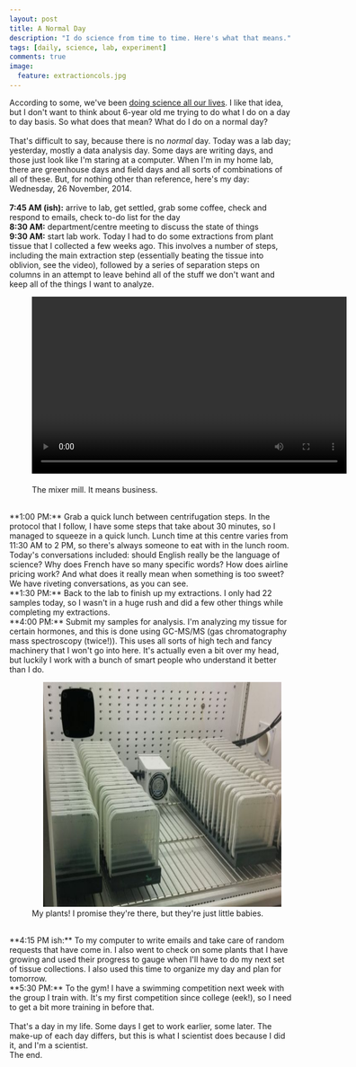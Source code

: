 ```yaml
---
layout: post
title: A Normal Day
description: "I do science from time to time. Here's what that means."
tags: [daily, science, lab, experiment]
comments: true
image:
  feature: extractioncols.jpg
---
```


According to some, we've been [doing science all our lives](http://www.wired.com/2011/09/little-kids-are-natural-scientists/). I like that idea, but I don't want to think about 6-year old me trying to do what I do on a day to day basis. So what does that mean? What do I do on a normal day?
<br><br>
That's difficult to say, because there is no *normal* day. Today was a lab day; yesterday, mostly a data analysis day. Some days are writing days, and those just look like I'm staring at a computer. When I'm in my home lab, there are greenhouse days and field days and all sorts of combinations of all of these. But, for nothing other than reference, here's my day: Wednesday, 26 November, 2014.
<br><br>
**7:45 AM (ish):** arrive to lab, get settled, grab some coffee, check and respond to emails, check to-do list for the day
<br>
**8:30 AM:** department/centre meeting to discuss the state of things
<br>
**9:30 AM:** start lab work. Today I had to do some extractions from plant tissue that I collected a few weeks ago. This involves a number of steps, including the main extraction step (essentially beating the tissue into oblivion, see the video), followed by a series of separation steps on columns in an attempt to leave behind all of the stuff we don't want and keep all of the things I want to analyze.
<br>
<figure>
	<video width="560" height="315" controls>
	<source src="/images/mixermill.mp4" type="video/mp4">
	</video>
	<figcaption> <br>The mixer mill. It means business. <br></figcaption>
</figure>
<br>
**1:00 PM:** Grab a quick lunch between centrifugation steps. In the protocol that I follow, I have some steps that take about 30 minutes, so I managed to squeeze in a quick lunch. Lunch time at this centre varies from 11:30 AM to 2 PM, so there's always someone to eat with in the lunch room. Today's conversations included: should English really be the language of science? Why does French have so many specific words? How does airline pricing work? And what does it really mean when something is too sweet? We have riveting conversations, as you can see.
<br>
**1:30 PM:** Back to the lab to finish up my extractions. I only had 22 samples today, so I wasn't in a huge rush and did a few other things while completing my extractions.
<br>
**4:00 PM:** Submit my samples for analysis. I'm analyzing my tissue for certain hormones, and this is done using GC-MS/MS (gas chromatography mass spectroscopy (twice!)). This uses all sorts of high tech and fancy machinery that I won't go into here. It's actually even a bit over my head, but luckily I work with a bunch of smart people who understand it better than I do. 
<br>
<figure>
	<img src="/images/myplants.jpg" height="400" width="533" hspace="20">
	<figcaption> My plants! I promise they're there, but they're just little babies. </figcaption>
</figure>
<br>
**4:15 PM ish:** To my computer to write emails and take care of random requests that have come in. I also went to check on some plants that I have growing and used their progress to gauge when I'll have to do my next set of tissue collections. I also used this time to organize my day and plan for tomorrow.
<br>
**5:30 PM:** To the gym! I have a swimming competition next week with the group I train with. It's my first competition since college (eek!), so I need to get a bit more training in before that.
<br><br>
That's a day in my life. Some days I get to work earlier, some later. The make-up of each day differs, but this is what I scientist does because I did it, and I'm a scientist.
<br>
The end.
